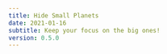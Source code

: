 ```yaml
---
title: Hide Small Planets
date: 2021-01-16
subtitle: Keep your focus on the big ones!
version: 0.5.0
---
```

